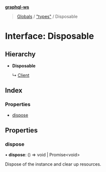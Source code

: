 **[graphql-ws](../README.md)**

> [Globals](../README.md) / ["types"](../modules/_types_.md) / Disposable

# Interface: Disposable

## Hierarchy

* **Disposable**

  ↳ [Client](_client_.client.md)

## Index

### Properties

* [dispose](_types_.disposable.md#dispose)

## Properties

### dispose

•  **dispose**: () => void \| Promise\<void>

Dispose of the instance and clear up resources.
